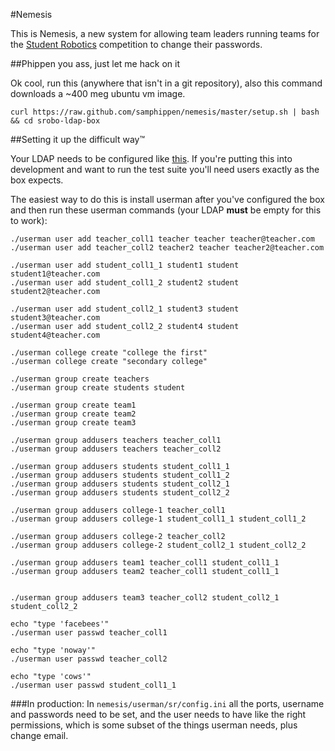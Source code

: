 #Nemesis

This is Nemesis, a new system for allowing team leaders running teams for the
[Student Robotics](http://studentrobotics.org) competition to change their passwords.

##Phippen you ass, just let me hack on it

Ok cool, run this (anywhere that isn't in a git repository), also this command
downloads a ~400 meg ubuntu vm image.

```shell
curl https://raw.github.com/samphippen/nemesis/master/setup.sh | bash && cd srobo-ldap-box
```

##Setting it up the difficult way™

Your LDAP needs to be configured like [this](https://www.studentrobotics.org/trac/wiki/PrepareLDAP).
If you're putting this into development and want to run the test suite you'll need
users exactly as the box expects.

The easiest way to do this is install userman after you've configured the box
and then run these userman commands (your LDAP **must** be empty for this to work):

```shell
./userman user add teacher_coll1 teacher teacher teacher@teacher.com
./userman user add teacher_coll2 teacher2 teacher teacher2@teacher.com

./userman user add student_coll1_1 student1 student student1@teacher.com
./userman user add student_coll1_2 student2 student student2@teacher.com

./userman user add student_coll2_1 student3 student student3@teacher.com
./userman user add student_coll2_2 student4 student student4@teacher.com

./userman college create "college the first"
./userman college create "secondary college"

./userman group create teachers
./userman group create students student

./userman group create team1
./userman group create team2
./userman group create team3

./userman group addusers teachers teacher_coll1
./userman group addusers teachers teacher_coll2

./userman group addusers students student_coll1_1
./userman group addusers students student_coll1_2
./userman group addusers students student_coll2_1
./userman group addusers students student_coll2_2

./userman group addusers college-1 teacher_coll1
./userman group addusers college-1 student_coll1_1 student_coll1_2

./userman group addusers college-2 teacher_coll2
./userman group addusers college-2 student_coll2_1 student_coll2_2

./userman group addusers team1 teacher_coll1 student_coll1_1
./userman group addusers team2 teacher_coll1 student_coll1_1


./userman group addusers team3 teacher_coll2 student_coll2_1 student_coll2_2

echo "type 'facebees'"
./userman user passwd teacher_coll1

echo "type 'noway'"
./userman user passwd teacher_coll2

echo "type 'cows'"
./userman user passwd student_coll1_1
```

###In production:
In `nemesis/userman/sr/config.ini` all the ports, username and passwords need
to be set, and the user needs to have like the right permissions, which is
some subset of the things userman needs, plus change email.
